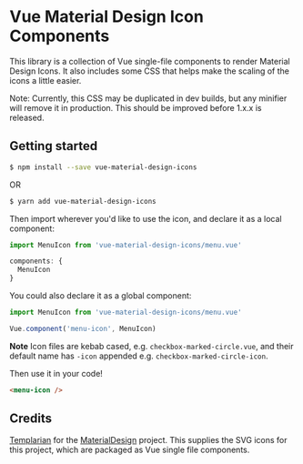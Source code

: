 # Vue Material Design Icon Components

This library is a collection of Vue single-file components to render Material
Design Icons. It also includes some CSS that helps make the scaling of the
icons a little easier.

Note: Currently, this CSS may be duplicated in dev builds, but any minifier
will remove it in production. This should be improved before 1.x.x is released.

## Getting started

```bash
$ npm install --save vue-material-design-icons
```

OR

```bash
$ yarn add vue-material-design-icons
```

Then import wherever you'd like to use the icon, and declare it as a local
component:

```javascript
import MenuIcon from 'vue-material-design-icons/menu.vue'

components: {
  MenuIcon
}
```

You could also declare it as a global component:

```javascript
import MenuIcon from 'vue-material-design-icons/menu.vue'

Vue.component('menu-icon', MenuIcon)
```

**Note** Icon files are kebab cased, e.g. `checkbox-marked-circle.vue`, and
their default name has `-icon` appended e.g. `checkbox-marked-circle-icon`.

Then use it in your code!

```html
<menu-icon />
```

## Credits

[Templarian](https://github.com/Templarian "Templarian's GitHub profile") for
the [MaterialDesign](https://github.com/Templarian/MaterialDesign "MaterialDesign Github page")
project. This supplies the SVG icons for this project, which are packaged as
Vue single file components.
